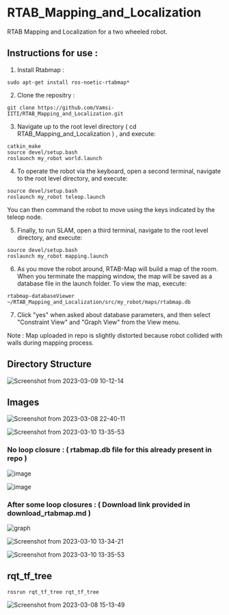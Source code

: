 # RTAB_Mapping_and_Localization

RTAB Mapping and Localization for a two wheeled robot.

## Instructions for use :

1. Install Rtabmap :
``` 
sudo apt-get install ros-noetic-rtabmap*
```

2. Clone the repositry :
``` 
git clone https://github.com/Vamsi-IITI/RTAB_Mapping_and_Localization.git 
```

3. Navigate up to the root level directory ( cd RTAB_Mapping_and_Localization ) , and execute:

```
catkin_make
source devel/setup.bash
roslaunch my_robot world.launch
```

4. To operate the robot via the keyboard, open a second terminal, navigate to the root level directory, and execute:

```
source devel/setup.bash
roslaunch my_robot teleop.launch 
```

You can then command the robot to move using the keys indicated by the teleop node.

5. Finally, to run SLAM, open a third terminal, navigate to the root level directory, and execute:

```
source devel/setup.bash
roslaunch my_robot mapping.launch
```

6. As you move the robot around, RTAB-Map will build a map of the room. When you terminate the mapping window, the map will be saved as a  database file in the launch folder. To view the map, execute:

```
rtabmap-databaseViewer ~/RTAB_Mapping_and_Localization/src/my_robot/maps/rtabmap.db

```

7. Click "yes" when asked about database parameters, and then select "Constraint View" and "Graph View" from the View menu.

Note : Map uploaded in repo is slightly distorted because robot collided with walls during mapping process.

## Directory Structure

![Screenshot from 2023-03-09 10-12-14](https://user-images.githubusercontent.com/92263050/223919037-87cb94bc-8b9d-420e-891b-873f2deec41d.png)

## Images 

![Screenshot from 2023-03-08 22-40-11](https://user-images.githubusercontent.com/92263050/223783618-30fec003-8320-4c35-9af6-a005f6637596.png)

![Screenshot from 2023-03-10 13-35-53](https://user-images.githubusercontent.com/92263050/224259591-d48bdc4c-db0e-4234-b56e-1dc22b46279e.png)

 ### No loop closure : ( rtabmap.db file for this already present in repo )
 
![image](https://user-images.githubusercontent.com/92263050/223918474-eaee3f6d-86f6-4f36-8746-9c7a70565c71.png)

![image](https://user-images.githubusercontent.com/92263050/223918509-dc2c55ab-d748-4180-a236-e6813d6eee21.png)

### After some loop closures : ( Download link provided in download_rtabmap.md )

![graph](https://user-images.githubusercontent.com/92263050/224259382-2d0c0ff8-decd-4ce8-92f4-76d622df00c2.png)

![Screenshot from 2023-03-10 13-34-21](https://user-images.githubusercontent.com/92263050/224259407-8ef9acc5-d638-44c4-85db-0f0e9b41db76.png)

![Screenshot from 2023-03-10 13-35-53](https://user-images.githubusercontent.com/92263050/224259519-8bc71688-eb56-40e4-a3fc-faadb0d92fc3.png)

## rqt_tf_tree 
``` rosrun rqt_tf_tree rqt_tf_tree ```

![Screenshot from 2023-03-08 15-13-49](https://user-images.githubusercontent.com/92263050/223716373-62287e83-9d16-46d9-a46f-62611ec72e61.png)

